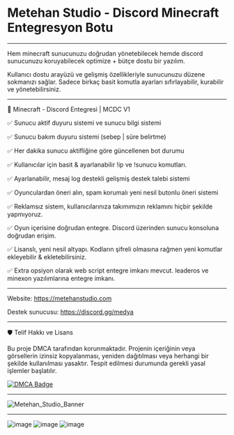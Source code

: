 # Metehan Studio - Discord Minecraft Entegresyon Botu
_____________________________________________________________________________________________________________

Hem minecraft sunucunuzu doğrudan yönetebilecek hemde discord sunucunuzu koruyabilecek optimize + bütçe dostu bir yazılım.

Kullanıcı dostu arayüzü ve gelişmiş özellikleriyle sunucunuzu düzene sokmanızı sağlar. Sadece birkaç basit komutla ayarları sıfırlayabilir, kurabilir ve yönetebilirsiniz.

_____________________________________________________________________________________________________________


🚀  Minecraft - Discord Entegresi | MCDC V1

✅  Sunucu aktif duyuru sistemi ve sunucu bilgi sistemi

✅  Sunucu bakım duyuru sistemi (sebep | süre belirtme)

✅  Her dakika sunucu aktifliğine göre güncellenen bot durumu

✅  Kullanıcılar için basit & ayarlanabilir !ip ve !sunucu komutları.

✅  Ayarlanabilir, mesaj log destekli gelişmiş destek talebi sistemi

✅  Oyunculardan öneri alın, spam korumalı yeni nesil butonlu öneri sistemi

✅  Reklamsız sistem, kullanıcılarınıza takımımızın reklamını hiçbir şekilde yapmıyoruz.

✅ Oyun içerisine doğrudan entegre. Discord üzerinden sunucu konsoluna doğrudan erişim.

✅  Lisanslı, yeni nesil altyapı. Kodların şifreli olmasına rağmen yeni komutlar ekleyebilir & ekletebilirsiniz.

✅  Extra opsiyon olarak web script entegre imkanı mevcut. leaderos ve minexon yazılımlarına entegre imkanı.
_____________________________________________________________________________________________________________

Website: https://metehanstudio.com

Destek sunucusu: https://discord.gg/medya

_____________________________________________________________________________________________________________

🛡️ Telif Hakkı ve Lisans

Bu proje DMCA tarafından korunmaktadır. Projenin içeriğinin veya görsellerin izinsiz kopyalanması, yeniden dağıtılması veya herhangi bir şekilde kullanılması yasaktır. Tespit edilmesi durumunda gerekli yasal işlemler başlatılır.

[![DMCA Badge](https://images.dmca.com/Badges/dmca-badge-w100-5x1-01.png)](https://www.dmca.com/r/1q3ggm9)

_____________________________________________________________________________________________________________

![Metehan_Studio_Banner](https://github.com/user-attachments/assets/f9525616-b369-4adf-8dbe-e6725ba28f35)

_____________________________________________________________________________________________________________


![image](https://github.com/user-attachments/assets/f29d343c-a95e-4f1f-bb62-1cde7d2f27a8)
![image](https://github.com/user-attachments/assets/36be0548-d054-4cb4-964d-bfdf6ea98cfa)
![image](https://github.com/user-attachments/assets/79222408-54af-44e3-90c7-abd9261792a6)




